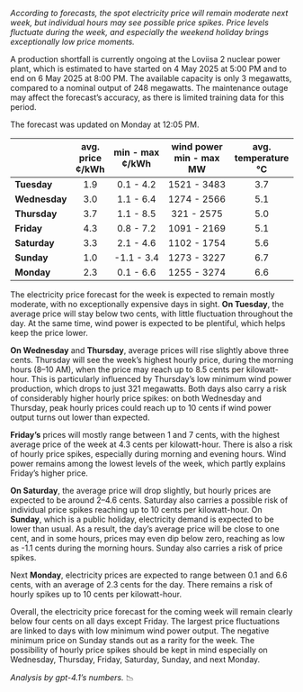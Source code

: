 *According to forecasts, the spot electricity price will remain moderate next week, but individual hours may see possible price spikes. Price levels fluctuate during the week, and especially the weekend holiday brings exceptionally low price moments.*

A production shortfall is currently ongoing at the Loviisa 2 nuclear power plant, which is estimated to have started on 4 May 2025 at 5:00 PM and to end on 6 May 2025 at 8:00 PM. The available capacity is only 3 megawatts, compared to a nominal output of 248 megawatts. The maintenance outage may affect the forecast’s accuracy, as there is limited training data for this period.

The forecast was updated on Monday at 12:05 PM.

|             | avg.<br>price<br>¢/kWh | min - max<br>¢/kWh | wind power<br>min - max<br>MW | avg.<br>temperature<br>°C |
|:------------|:----------------------:|:------------------:|:----------------------------:|:-------------------------:|
| **Tuesday**    |      1.9        |   0.1 - 4.2      |   1521 - 3483          |        3.7          |
| **Wednesday**  |      3.0        |   1.1 - 6.4      |   1274 - 2566          |        5.1          |
| **Thursday**   |      3.7        |   1.1 - 8.5      |    321 - 2575          |        5.0          |
| **Friday**     |      4.3        |   0.8 - 7.2      |   1091 - 2169          |        5.1          |
| **Saturday**   |      3.3        |   2.1 - 4.6      |   1102 - 1754          |        5.6          |
| **Sunday**     |      1.0        |  -1.1 - 3.4      |   1273 - 3227          |        6.7          |
| **Monday**     |      2.3        |   0.1 - 6.6      |   1255 - 3274          |        6.6          |

The electricity price forecast for the week is expected to remain mostly moderate, with no exceptionally expensive days in sight. **On Tuesday**, the average price will stay below two cents, with little fluctuation throughout the day. At the same time, wind power is expected to be plentiful, which helps keep the price lower.

**On Wednesday** and **Thursday**, average prices will rise slightly above three cents. Thursday will see the week’s highest hourly price, during the morning hours (8–10 AM), when the price may reach up to 8.5 cents per kilowatt-hour. This is particularly influenced by Thursday’s low minimum wind power production, which drops to just 321 megawatts. Both days also carry a risk of considerably higher hourly price spikes: on both Wednesday and Thursday, peak hourly prices could reach up to 10 cents if wind power output turns out lower than expected.

**Friday’s** prices will mostly range between 1 and 7 cents, with the highest average price of the week at 4.3 cents per kilowatt-hour. There is also a risk of hourly price spikes, especially during morning and evening hours. Wind power remains among the lowest levels of the week, which partly explains Friday’s higher price.

**On Saturday**, the average price will drop slightly, but hourly prices are expected to be around 2–4.6 cents. Saturday also carries a possible risk of individual price spikes reaching up to 10 cents per kilowatt-hour. On **Sunday**, which is a public holiday, electricity demand is expected to be lower than usual. As a result, the day’s average price will be close to one cent, and in some hours, prices may even dip below zero, reaching as low as -1.1 cents during the morning hours. Sunday also carries a risk of price spikes.

Next **Monday**, electricity prices are expected to range between 0.1 and 6.6 cents, with an average of 2.3 cents for the day. There remains a risk of hourly spikes up to 10 cents per kilowatt-hour.

Overall, the electricity price forecast for the coming week will remain clearly below four cents on all days except Friday. The largest price fluctuations are linked to days with low minimum wind power output. The negative minimum price on Sunday stands out as a rarity for the week. The possibility of hourly price spikes should be kept in mind especially on Wednesday, Thursday, Friday, Saturday, Sunday, and next Monday.

*Analysis by gpt-4.1’s numbers.* 📉
